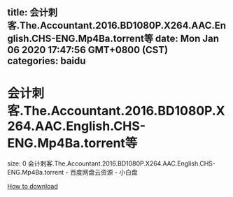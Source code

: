 
title: 会计刺客.The.Accountant.2016.BD1080P.X264.AAC.English.CHS-ENG.Mp4Ba.torrent等
date: Mon Jan 06 2020 17:47:56 GMT+0800 (CST)    
categories: baidu
---

# 会计刺客.The.Accountant.2016.BD1080P.X264.AAC.English.CHS-ENG.Mp4Ba.torrent等
size: 0
 会计刺客.The.Accountant.2016.BD1080P.X264.AAC.English.CHS-ENG.Mp4Ba.torrent - 百度网盘云资源 - 小白盘
 

[How to download](https://bpcam.bemobtrk.com/go/2ceec3aa-1ca2-46d6-b9ff-aaa5c184517c?jno=829)